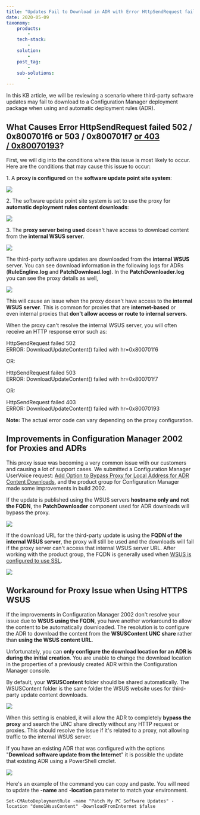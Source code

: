 ```yaml
---
title: "Updates Fail to Download in ADR with Error HttpSendRequest failed 0x800701f6 or 0x800701f7 or 0x80070193"
date: 2020-05-09
taxonomy:
    products:
        - 
    tech-stack:
        - 
    solution:
        - 
    post_tag:
        - 
    sub-solutions:
        - 
---
```


In this KB article, we will be reviewing a scenario where third-party software updates may fail to download to a Configuration Manager deployment package when using and automatic deployment rules (ADR).

## What Causes Error HttpSendRequest failed 502 / 0x800701f6 or 503 / 0x800701f7 [or 403 / 0x80070193](#topic1)?

First, we will dig into the conditions where this issue is most likely to occur. Here are the conditions that may cause this issue to occur:

1\. A **proxy is configured** on the **software update point site system**:

![](../../_images/sup-site-system-with-proxy-enabled.png)

2\. The software update point site system is set to use the proxy for **automatic deployment rules content downloads**:

![](../../_images/sup-site-system-adr-using-proxy.png)

3\. The **proxy server being used** doesn't have access to download content from the **internal WSUS server**.

![](../../_images/proxy-server-and-third-party-update-download-url-and-fqdn.png)

The third-party software updates are downloaded from the **internal WSUS** server. You can see download information in the following logs for ADRs (**RuleEngline.log** and **PatchDownload.log**). In the **PatchDownloader.log** you can see the proxy details as well,

![](../../_images/patchdownloader-log-adr-using-proxy.png)

This will cause an issue when the proxy doesn't have access to the **internal WSUS server**. This is common for proxies that are **internet-based** or even internal proxies that **don't allow access or route to internal servers**.

When the proxy can't resolve the internal WSUS server, you will often receive an HTTP response error such as:

HttpSendRequest failed 502  
ERROR: DownloadUpdateContent() failed with hr=0x800701f6

OR:

HttpSendRequest failed 503  
ERROR: DownloadUpdateContent() failed with hr=0x800701f7

OR:

HttpSendRequest failed 403  
ERROR: DownloadUpdateContent() failed with hr=0x80070193

**Note:** The actual error code can vary depending on the proxy configuration.

## Improvements in Configuration Manager 2002 for Proxies and ADRs

This proxy issue was becoming a very common issue with our customers and causing a lot of support cases. We submitted a Configuration Manager UserVoice request: [Add Option to Bypass Proxy for Local Address for ADR Content Downloads](https://configurationmanager.uservoice.com/forums/300492-ideas/suggestions/38885431-add-option-to-bypass-proxy-for-local-address-for-a), and the product group for Configuration Manager made some improvements in build 2002.

If the update is published using the WSUS servers **hostname only and not the FQDN**, the **PatchDownloader** component used for ADR downloads will bypass the proxy.

![](../../_images/third-party-update-download-url-hostname-only.png)

If the download URL for the third-party update is using the **FQDN of the internal WSUS server**, the proxy will still be used and the downloads will fail if the proxy server can't access that internal WSUS server URL. After working with the product group, the FQDN is generally used when [WSUS is configured to use SSL](https://docs.microsoft.com/en-us/windows-server/administration/windows-server-update-services/deploy/2-configure-wsus#25-secure-wsus-with-the-secure-sockets-layer-protocol).

![](../../_images/third-party-update-download-url-fqdn.png)

## Workaround for Proxy Issue when Using HTTPS WSUS

If the improvements in Configuration Manager 2002 don't resolve your issue due to **WSUS using the FQDN**, you have another workaround to allow the content to be automatically downloaded. The resolution is to configure the ADR to download the content from the **WSUSContent UNC share** rather than **using the WSUS content URL**.

Unfortunately, you can **only configure the download location for an ADR is during the initial creation**. You are unable to change the download location in the properties of a previously created ADR within the Configuration Manager console.

By default, your **WSUSContent** folder should be shared automatically. The WSUSContent folder is the same folder the WSUS website uses for third-party update content downloads.

![](../../_images/create-adr-with-download-from-unc-in-sccm.png)

When this setting is enabled, it will allow the ADR to completely **bypass the proxy** and search the UNC share directly without any HTTP request or proxies. This should resolve the issue if it's related to a proxy, not allowing traffic to the internal WSUS server.

If you have an existing ADR that was configured with the options "**Download software update from the Internet**" it is possible the update that existing ADR using a PowerShell cmdlet.

![](../../_images/set-adr-download-software-updates-from-a-location-on-my-network.png)

Here's an example of the command you can copy and paste. You will need to update the **\-name** and **-location** parameter to match your environment.

`Set-CMAutoDeploymentRule -name "Patch My PC Software Updates" -location "demo1WsusContent" -DownloadFromInternet $false`
